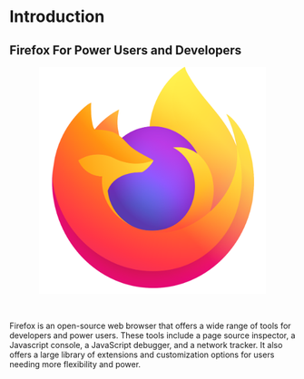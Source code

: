 # Introduction


## Firefox For Power Users and Developers
<div style="text-align:center;">
  <img src="images/Firefox_logo,_2019.png" alt="Firefox Logo" width="400" height="400" />
</div>

&ensp;
&ensp;
&ensp;

Firefox is an open-source web browser that offers a wide range of tools for developers and power users. These tools include a page source inspector, a Javascript console, a JavaScript debugger, and a network tracker. It also offers a large library of extensions and customization options for users needing more flexibility and power. 